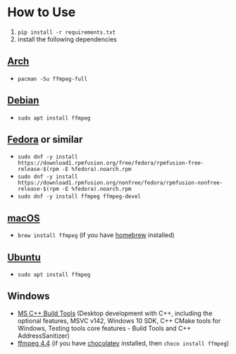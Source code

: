 # How to Use
1. `pip install -r requirements.txt`
2. install the following dependencies

## [Arch](https://aur.archlinux.org/packages/ffmpeg-full/)
* `pacman -Su ffmpeg-full`

## [Debian](https://tracker.debian.org/pkg/ffmpeg)
* `sudo apt install ffmpeg`

## [Fedora](https://admin.rpmfusion.org/pkgdb/package/free/ffmpeg/) or similar
* `sudo dnf -y install https://download1.rpmfusion.org/free/fedora/rpmfusion-free-release-$(rpm -E %fedora).noarch.rpm`
* `sudo dnf -y install https://download1.rpmfusion.org/nonfree/fedora/rpmfusion-nonfree-release-$(rpm -E %fedora).noarch.rpm`
* `sudo dnf -y install ffmpeg ffmpeg-devel`

## [macOS](https://formulae.brew.sh/formula/ffmpeg)
* `brew install ffmpeg` (if you have [homebrew](https://docs.brew.sh/Installation) installed)

## [Ubuntu](https://launchpad.net/ubuntu/+source/ffmpeg)
* `sudo apt install ffmpeg`

## Windows
* [MS C++ Build Tools](https://visualstudio.microsoft.com/visual-cpp-build-tools/) (Desktop development with C++, including the optional features, MSVC v142, Windows 10 SDK, C++ CMake tools for Windows, Testing tools core features - Build Tools and C++ AddressSanitizer)
* [ffmpeg 4.4](https://github.com/GyanD/codexffmpeg/releases/tag/4.4) (if you have [chocolatey](https://chocolatey.org/install) installed, then `choco install ffmpeg`)
